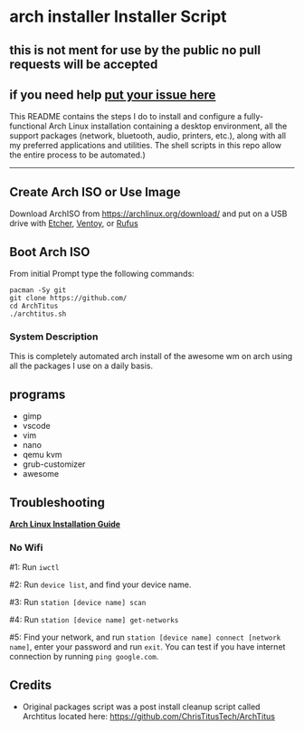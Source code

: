 # arch installer Installer Script
## this is not ment for use by the public no pull requests will be accepted 
## if you need help [put your issue here](https://github.com/ChrisTitusTech/ArchTitus/issues)

This README contains the steps I do to install and configure a fully-functional Arch Linux installation containing a desktop environment, all the support packages (network, bluetooth, audio, printers, etc.), along with all my preferred applications and utilities. The shell scripts in this repo allow the entire process to be automated.)

---
## Create Arch ISO or Use Image

Download ArchISO from <https://archlinux.org/download/> and put on a USB drive with [Etcher](https://www.balena.io/etcher/), [Ventoy](https://www.ventoy.net/en/index.html), or [Rufus](https://rufus.ie/en/)

## Boot Arch ISO

From initial Prompt type the following commands:

```
pacman -Sy git
git clone https://github.com/
cd ArchTitus
./archtitus.sh
```

### System Description
This is completely automated arch install of the awesome wm on arch using all the packages I use on a daily basis. 

## programs
- gimp
- vscode
- vim
- nano
- qemu kvm
- grub-customizer
- awesome

## Troubleshooting

__[Arch Linux Installation Guide](https://github.com/rickellis/Arch-Linux-Install-Guide)__

### No Wifi

#1: Run `iwctl`

#2: Run `device list`, and find your device name.

#3: Run `station [device name] scan`

#4: Run `station [device name] get-networks`

#5: Find your network, and run `station [device name] connect [network name]`, enter your password and run `exit`. You can test if you have internet connection by running `ping google.com`. 

## Credits 

- Original packages script was a post install cleanup script called Archtitus located here: https://github.com/ChrisTitusTech/ArchTitus